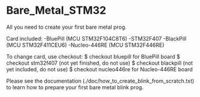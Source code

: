 # Bare_Metal_STM32
All you need to create your first bare metal prog.

Card included:
  -BluePill (MCU STM32F104C8T6)
  -STM32F407
  -BlackPill (MCU STM32F411CEU6)
  -Nucleo-446RE (MCU STM32F446RE)
  
To change card, use checkout:
  $ checkout bluepill    for BluePill board
  $ checkout stm32f407   (not yet finished, do not use)
  $ checkout blackpill   (not yet included, do not use)
  $ checkout nucleo446re for Nucleo-446RE board
  
Please see the documentation (./doc/how_to_create_blink_from_scratch.txt) to learn how to prepare your first bare metal blink prog.
